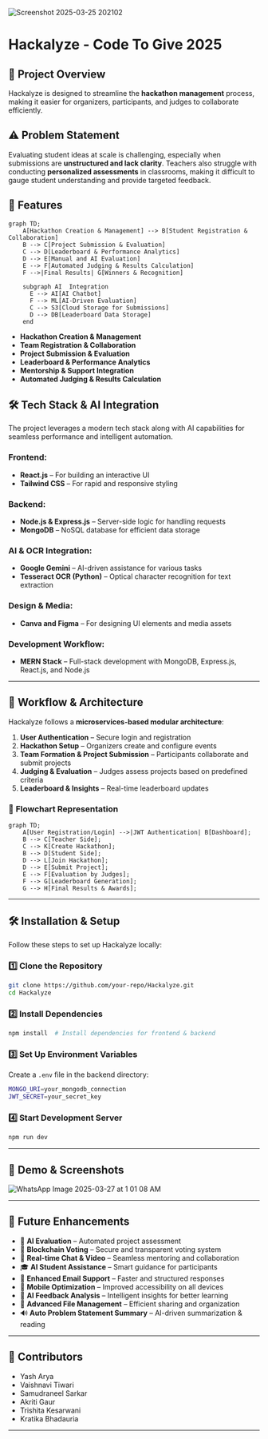 ![Screenshot 2025-03-25 202102](https://github.com/user-attachments/assets/e1807701-693c-4137-be81-ab146a1c1ce6)
# Hackalyze - Code To Give 2025

## 🚀 Project Overview
Hackalyze is designed to streamline the **hackathon management** process, making it easier for organizers, participants, and judges to collaborate efficiently.

## ⚠️ Problem Statement
Evaluating student ideas at scale is challenging, especially when submissions are **unstructured and lack clarity**. 
Teachers also struggle with conducting **personalized assessments** in classrooms, making it difficult to gauge student understanding and provide targeted feedback.

## 📌 Features  

```mermaid
graph TD;
    A[Hackathon Creation & Management] --> B[Student Registration & Collaboration]
    B --> C[Project Submission & Evaluation]
    C --> D[Leaderboard & Performance Analytics]
    D --> E[Manual and AI Evaluation]
    E --> F[Automated Judging & Results Calculation]
    F -->|Final Results| G[Winners & Recognition]
    
    subgraph AI  Integration
      E --> AI[AI Chatbot]
      F --> ML[AI-Driven Evaluation]
      C --> S3[Cloud Storage for Submissions]
      D --> DB[Leaderboard Data Storage]
    end
```

- **Hackathon Creation & Management**
- **Team Registration & Collaboration**
- **Project Submission & Evaluation**
- **Leaderboard & Performance Analytics**
- **Mentorship & Support Integration**
- **Automated Judging & Results Calculation**


## 🛠 Tech Stack & AI Integration
The project leverages a modern tech stack along with AI capabilities for seamless performance and intelligent automation.

### **Frontend:**
- **React.js** – For building an interactive UI
- **Tailwind CSS** – For rapid and responsive styling

### **Backend:**
- **Node.js & Express.js** – Server-side logic for handling requests
- **MongoDB** – NoSQL database for efficient data storage

### **AI & OCR Integration:**
- **Google Gemini** – AI-driven assistance for various tasks
- **Tesseract OCR (Python)** – Optical character recognition for text extraction

### **Design & Media:**
- **Canva and Figma** – For designing UI elements and media assets

### **Development Workflow:**
- **MERN Stack** – Full-stack development with MongoDB, Express.js, React.js, and Node.js

---

## 🔄 Workflow & Architecture
Hackalyze follows a **microservices-based modular architecture**:

1. **User Authentication** – Secure login and registration
2. **Hackathon Setup** – Organizers create and configure events
3. **Team Formation & Project Submission** – Participants collaborate and submit projects
4. **Judging & Evaluation** – Judges assess projects based on predefined criteria
5. **Leaderboard & Insights** – Real-time leaderboard updates

### 📌 **Flowchart Representation**
```mermaid
graph TD;
    A[User Registration/Login] -->|JWT Authentication| B[Dashboard];
    B --> C[Teacher Side];
    C --> K[Create Hackathon];
    B --> D[Student Side];
    D --> L[Join Hackathon];
    D --> E[Submit Project];
    E --> F[Evaluation by Judges];
    F --> G[Leaderboard Generation];
    G --> H[Final Results & Awards];
```

---

## 🛠 Installation & Setup
Follow these steps to set up Hackalyze locally:

### **1️⃣ Clone the Repository**
```sh
git clone https://github.com/your-repo/Hackalyze.git
cd Hackalyze
```

### **2️⃣ Install Dependencies**
```sh
npm install  # Install dependencies for frontend & backend
```

### **3️⃣ Set Up Environment Variables**
Create a `.env` file in the backend directory:
```sh
MONGO_URI=your_mongodb_connection
JWT_SECRET=your_secret_key
```

### **4️⃣ Start Development Server**
```sh
npm run dev
```

---

## 🎥 Demo & Screenshots
![WhatsApp Image 2025-03-27 at 1 01 08 AM](https://github.com/user-attachments/assets/7ce67475-56c8-4d39-9956-14423753d343)

---

## 🎯 Future Enhancements

- 🤖 **AI Evaluation** – Automated project assessment  
- 🔗 **Blockchain Voting** – Secure and transparent voting system  
- 💬 **Real-time Chat & Video** – Seamless mentoring and collaboration  
- 🎓 **AI Student Assistance** – Smart guidance for participants  
- 📧 **Enhanced Email Support** – Faster and structured responses  
- 📱 **Mobile Optimization** – Improved accessibility on all devices  
- 📝 **AI Feedback Analysis** – Intelligent insights for better learning  
- 📂 **Advanced File Management** – Efficient sharing and organization  
- 🔊 **Auto Problem Statement Summary** – AI-driven summarization & reading  

---

## 🤝 Contributors
- Yash Arya
- Vaishnavi Tiwari
-  Samudraneel Sarkar
-  Akriti Gaur
-  Trishita Kesarwani
-  Kratika Bhadauria

---



